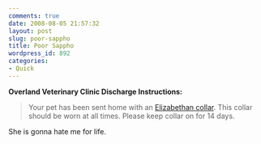 ```yaml
---
comments: true
date: 2008-08-05 21:57:32
layout: post
slug: poor-sappho
title: Poor Sappho
wordpress_id: 892
categories:
- Quick
---
```


**Overland Veterinary Clinic Discharge Instructions:**

> Your pet has been sent home with an [Elizabethan collar](http://ryanfitzer.com/main/wp-content/uploads/2008/08/sappho-collar.jpg). This collar should be worn at all times. Please keep collar on for 14 days.

She is gonna hate me for life.
